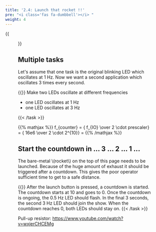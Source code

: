 ```yaml
---
title: '2.4: Launch that rocket !!'
pre: "<i class='fas fa-dumbbell'></i> "
weight: 4
---
```


{{<figure src="/img/spacex_spaceship.jpeg" title="image source: businessinsider.com">}}


## Multiple tasks

Let's assume that one task is the original blinking LED which oscillates at 1 Hz. Now we want a second application which oscillates 3 times every second.

{{<task>}}
Make two LEDs oscillate at different frequencies
<ul>
  <li>one LED oscillates at 1 Hz</li>
  <li>one LED oscillates at 3 Hz</li>
</ul>
{{< /task >}}


{{% mathjax %}}
f_{counter} = { f_{IO} \over 2 \cdot prescaler} = { 16e6 \over 2 \cdot 2^{10}} = 
{{% /mathjax %}}


## Start the countdown in ... 3 ... 2 ... 1 ...

The bare-metal \\(rocket\\) on the top of this page needs to be launched. Because of the huge amount of exhaust it should be triggered after a countdown. This gives the poor operator sufficient time to get to a safe distance.

{{<task>}}
After the launch button is pressed, a countdown is started. The countdown starts at 10 and goes to 0. Once the countdown is ongoing, the 0.5 Hz LED should flash. In the final 3 seconds, the second 3 Hz LED should join the show. When the countdown reaches 0, both LEDs should stay on.
{{< /task >}}


Pull-up resistor: https://www.youtube.com/watch?v=wxjerCHCEMg


